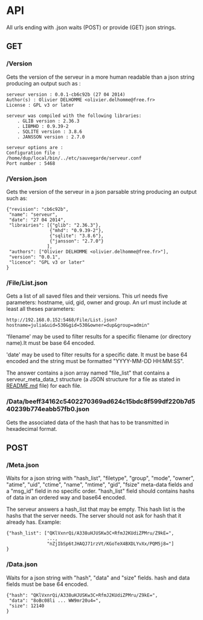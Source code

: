 # API

All urls ending with .json waits (POST) or provide (GET) json strings.


## GET

### /Version

Gets the version of the serveur in a more human readable than a json string
producing an output such as :

    serveur version : 0.0.1-cb6c92b (27 04 2014)
    Author(s) : Olivier DELHOMME <olivier.delhomme@free.fr>
    License : GPL v3 or later

    serveur was compiled with the following libraries:
        . GLIB version : 2.36.3
        . LIBMHD : 0.9.39-2
        . SQLITE version : 3.8.6
        . JANSSON version : 2.7.0

    serveur options are :
    Configuration file : /home/dup/local/bin/../etc/sauvegarde/serveur.conf
    Port number : 5468


### /Version.json

Gets the version of the serveur in a json parsable string producing an
output such as:

    {"revision": "cb6c92b",
     "name": "serveur",
     "date": "27 04 2014",
     "librairies": [{"glib": "2.36.3"},
                    {"mhd": "0.9.39-2"},
                    {"sqlite": "3.8.6"},
                    {"jansson": "2.7.0"}
                   ],
     "authors": ["Olivier DELHOMME <olivier.delhomme@free.fr>"],
     "version": "0.0.1",
     "licence": "GPL v3 or later"
    }


### /File/List.json

Gets a list of all saved files and their versions. This url needs five
parameters: hostname, uid, gid, owner and group. An url must include at
least all theses parameters:

    http://192.168.0.152:5468/File/List.json?hostname=julia&uid=530&gid=530&owner=dup&group=admin"

'filename' may be used to filter results for a specific filename (or
directory name).It must be base 64 encoded.

'date' may be used to filter results for a specific date. It must be
base 64 encoded and the string must be formatted "YYYY-MM-DD HH:MM:SS".

The answer contains a json array named "file_list" that contains a
serveur_meta_data_t structure (a JSON structure for a file as stated in
[README.md](../README.md) file) for each file.


### /Data/beeff34162c5402270369ad624c15bdc8f599df220b7d540239b774eabb57fb0.json

Gets the associated data of the hash that has to be transmitted in
hexadecimal format.


## POST

### /Meta.json

Waits for a json string with "hash_list", "filetype", "group", "mode",
"owner", "atime", "uid", "ctime", "name", "mtime", "gid", "fsize" meta-data
fields and a "msg_id" field in no specific order. "hash_list" field should
contains hashs of data in an ordered way and base64 encoded.

The serveur answers a hash_list that may be empty. This hash list is the
hashs that the server needs. The server should not ask for hash that it
already has. Example:

    {"hash_list": ["QKlVxnrQi/A338uHJUSKw3C+RfmJ2KUdiZPMru/Z9kE=",
                   ...,
                   "nZjIbSp6tJHAQJ71rzVt/KGoTeX4BXDLYvXx/PQM5j8="]
    }


### /Data.json

Waits for a json string with "hash", "data" and "size" fields. hash
and data fields must be base 64 encoded.

    {"hash": "QKlVxnrQi/A338uHJUSKw3C+RfmJ2KUdiZPMru/Z9kE=",
     "data": "8oBc08li ... WW9mr20u4=",
     "size": 12140
    }
